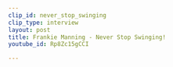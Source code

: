 ```yaml
---
clip_id: never_stop_swinging
clip_type: interview
layout: post
title: Frankie Manning - Never Stop Swinging!
youtube_id: Rp8Zc15gCCI

---
```


